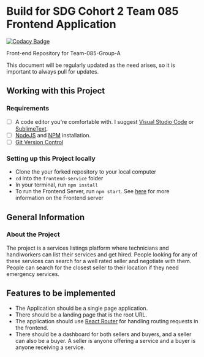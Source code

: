 # Build for SDG Cohort 2 Team 085 Frontend Application

[![Codacy Badge](https://api.codacy.com/project/badge/Grade/9a200464fb854db4a31b61a15bc412a8)](https://app.codacy.com/gh/BuildForSDGCohort2/team-085-group-a-frontend?utm_source=github.com&utm_medium=referral&utm_content=BuildForSDGCohort2/team-085-group-a-frontend&utm_campaign=Badge_Grade_Settings)

Front-end Repository for Team-085-Group-A

This document will be regularly updated as the need arises, so it is important to always pull for updates.

## Working with this Project

### Requirements

- [ ] A code editor you're comfortable with. I suggest [Visual Studio Code](https://code.visualstudio.com/) or [SublimeText](https://www.sublimetext.com/).
- [ ] [NodeJS](https://nodejs.org/en/download/) and [NPM](https://www.npmjs.com/) installation.
- [ ] [Git Version Control](https://git-scm.com/downloads)

### Setting up this Project locally

- Clone the your forked repository to your local computer
- `cd` into the `frontend-service` folder
- In your terminal, run `npm install`
- To run the Frontend Server, run `npm start`. See [here](frontend-service/README.md) for more information on the Frontend server

## General Information

### About the Project

The project is a services listings platform where technicians and handiworkers can list their services and get hired. People looking for any of these services can search for a well rated seller and negotiate with them. People can search for the closest seller to their location if they need emergency services.

## Features to be implemented

- The Application should be a single page application.
- There should be a landing page that is the root URL.
- The application should use [React Router](https://reactrouter.com/) for handling routing requests in the frontend.
- There should be a dashboard for both sellers and buyers, and a seller can also be a buyer. A seller is anyone offering a service and a buyer is anyone receiving a service. 